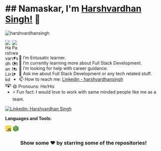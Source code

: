 # ## Namaskar, I'm [Harshvardhan Singh!](https://harshvrdhansingh.github.io/) 👋

<p align="left"> <img src="https://komarev.com/ghpvc/?username=iampawan&label=Views&color=blue&style=plastic" alt="harshvardhansingh" /> </p>


<a href="https:// www.linkedin.com/in/harshvrdhansingh/">
  <img align="left" alt="Harshvardhan Linkdein" width="22px" src="https://cdn.jsdelivr.net/npm/simple-icons@v3/icons/linkedin.svg" />
</a>
<a href="https://github.com/Harshvardhan">
  <img align="left" alt="Pawan's Github" width="22px" src="https://cdn.jsdelivr.net/npm/simple-icons@v3/icons/github.svg" />
</a>

<br/>
<br/>



- 🔭 I’m Entusatic learner.
- 🌱 I’m currently learning more about Full Stack Development.
- 🤔 I’m looking for help with career guidance.
- 💬 Ask me about Full Stack Development or any tech related stuff.
- 📫 How to reach me: [Linkedin - harshvardhansingh](https://www.linkedin.com/in/harshvrdhansingh/)
- 😄 Pronouns: He/His
- ⚡ Fun fact: I would love to work with same minded people like me as a team.

[![Linkedin: Harshvardhan Singh](https://img.shields.io/badge/-MoneshVenkul-blue?style=flat-square&logo=Linkedin&logoColor=white&link=https://www.linkedin.com/in/harshvrdhansing/)](https://www.linkedin.com/in/harshvrdhansingh/)


**Languages and Tools:**  

<code><img height="20" src="https://raw.githubusercontent.com/github/explore/80688e429a7d4ef2fca1e82350fe8e3517d3494d/topics/javascript/javascript.png"></code>
<code><img height="20" src="https://raw.githubusercontent.com/github/explore/80688e429a7d4ef2fca1e82350fe8e3517d3494d/topics/nodejs/nodejs.png"></code>    


<div align="center">

### Show some ❤️ by starring some of the repositories!

</div>
